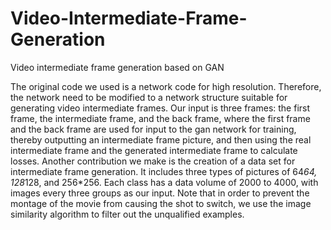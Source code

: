 # Video-Intermediate-Frame-Generation
Video intermediate frame generation based on GAN

The original code we used is a network code for high resolution. Therefore, the network need to be modified to a network structure suitable for generating video intermediate frames. Our input is three frames: the first frame, the intermediate frame, and the back frame, where the first frame and the back frame are used for input to the gan network for training, thereby outputting an intermediate frame picture, and then using the real intermediate frame and the generated intermediate frame to calculate losses.
Another contribution we make is the creation of a data set for intermediate frame generation. It includes three types of pictures of 64*64, 128*128, and 256*256. Each class has a data volume of 2000 to 4000, with images every three groups as our input. Note that in order to prevent the montage of the movie from causing the shot to switch, we use the image similarity algorithm to filter out the unqualified examples.
